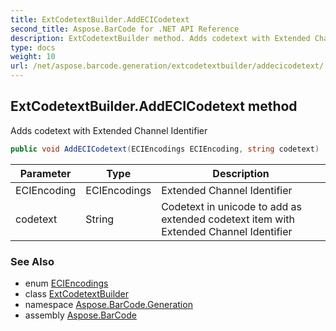 ```yaml
---
title: ExtCodetextBuilder.AddECICodetext
second_title: Aspose.BarCode for .NET API Reference
description: ExtCodetextBuilder method. Adds codetext with Extended Channel Identifier
type: docs
weight: 10
url: /net/aspose.barcode.generation/extcodetextbuilder/addecicodetext/
---
```

## ExtCodetextBuilder.AddECICodetext method

Adds codetext with Extended Channel Identifier

```csharp
public void AddECICodetext(ECIEncodings ECIEncoding, string codetext)
```

| Parameter | Type | Description |
| --- | --- | --- |
| ECIEncoding | ECIEncodings | Extended Channel Identifier |
| codetext | String | Codetext in unicode to add as extended codetext item with Extended Channel Identifier |

### See Also

* enum [ECIEncodings](../../eciencodings/)
* class [ExtCodetextBuilder](../)
* namespace [Aspose.BarCode.Generation](../../../aspose.barcode.generation/)
* assembly [Aspose.BarCode](../../../)


